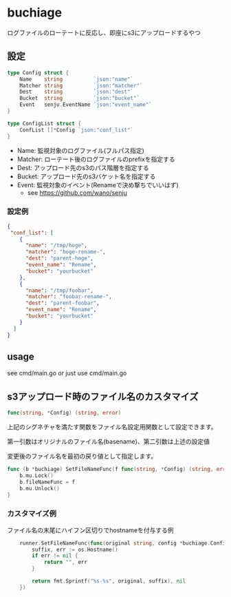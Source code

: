 # buchiage

ログファイルのローテートに反応し、即座にs3にアップロードするやつ

## 設定

```go
type Config struct {
	Name    string          `json:"name"`
	Matcher string          `json:"matcher"`
	Dest    string          `json:"dest"`
	Bucket  string          `json:"bucket"`
	Event   senju.EventName `json:"event_name"`
}

type ConfigList struct {
	ConfList []*Config `json:"conf_list"`
}
```

- Name: 監視対象のログファイル(フルパス指定)
- Matcher: ローテート後のログファイルのprefixを指定する
- Dest: アップロード先のs3のパス階層を指定する
- Bucket: アップロード先のs3バケット名を指定する
- Event: 監視対象のイベント(Renameで決め撃ちでいいはず)
    - see https://github.com/wano/senju
    
### 設定例

```json
{
 "conf_list": [
    {
      "name": "/tmp/hoge",
      "matcher": "hoge-rename-",
      "dest": "parent-hoge",
      "event_name": "Rename",
      "bucket": "yourbucket"
    },
    {
      "name": "/tmp/foobar",
      "matcher": "foobar-rename-",
      "dest": "parent-foobar",
      "event_name": "Rename",
      "bucket": "yourbucket"
    }
  ]
}

```

## usage

see cmd/main.go or just use cmd/main.go

## s3アップロード時のファイル名のカスタマイズ

```go
func(string, *Config) (string, error)
```

上記のシグネチャを満たす関数をファイル名設定用関数として設定できます。

第一引数はオリジナルのファイル名(basename)、第二引数は上述の設定値

変更後のファイル名を最初の戻り値として指定します。

```go
func (b *buchiage) SetFileNameFunc(f func(string, *Config) (string, error)) {
	b.mu.Lock()
	b.fileNameFunc = f
	b.mu.Unlock()
}
```

### カスタマイズ例

ファイル名の末尾にハイフン区切りでhostnameを付与する例

```go
	runner.SetFileNameFunc(func(original string, config *buchiage.Config) (string, error) {
		suffix, err := os.Hostname()
		if err != nil {
			return "", err
		}

		return fmt.Sprintf("%s-%s", original, suffix), nil
	})
```